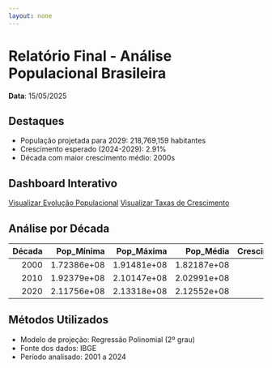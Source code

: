 ```yaml
---
layout: none
---
```

# Relatório Final - Análise Populacional Brasileira

**Data**: 15/05/2025 

## Destaques
- População projetada para 2029: 218,769,159 habitantes
- Crescimento esperado (2024-2029): 2.91%
- Década com maior crescimento médio: 2000s

## Dashboard Interativo
[Visualizar Evolução Populacional](dashboard_evolucao.html)
[Visualizar Taxas de Crescimento](dashboard_crescimento.html)

## Análise por Década
|   Década |   Pop_Mínima |   Pop_Máxima |   Pop_Média |   Crescimento_Médio |
|---------:|-------------:|-------------:|------------:|--------------------:|
|     2000 |  1.72386e+08 |  1.91481e+08 | 1.82187e+08 |                1.51 |
|     2010 |  1.92379e+08 |  2.10147e+08 | 2.02991e+08 |                1.04 |
|     2020 |  2.11756e+08 |  2.13318e+08 | 2.12552e+08 |                0.39 |

## Métodos Utilizados
- Modelo de projeção: Regressão Polinomial (2º grau)
- Fonte dos dados: IBGE
- Período analisado: 2001 a 2024
